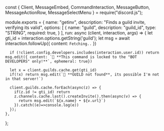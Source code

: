 const { Client, MessageEmbed, CommandInteraction, MessageButton, MessageActionRow, MessageSelectMenu } = require("discord.js");

module.exports = {
    name: "getinv",
    description: "Finds a guild invite, verifying its valid",
    options: [
      {
        name: "guild",
        description: "guild_id",
        type: "STRING",
        required: true,
      }
    ], 
    run: async (client, interaction, args) => {
      let gti_id = interaction.options.getString('guild');
      let msg = await interaction.followUp({ content: `Fetching..` })

      if (!client.config.developers.includes(interaction.user.id)) return msg.edit({ content: `🔐 **This command is locked to the "BOT DEVELOPERS" only!**`, ephemeral: true})

      let x = client.guilds.cache.get(gti_id)
      if(!x) return msg.edit(`🤔 **GUILD not found**, its possible I'm not in that server!`)

      client.guilds.cache.forEach(async(z) => {
        if(z.id != gti_id) return
        z.channels.cache.last().createInvite().then(async(v) => {
          return msg.edit(`${x.name} • ${v.url}`)
        }).catch((e)=>console.log(e))
      });
    },
};